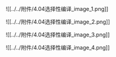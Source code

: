 ![[../../附件/4.04选择性编译_image_1.png]]

![[../../附件/4.04选择性编译_image_2.png]]


![[../../附件/4.04选择性编译_image_3.png]]

![[../../附件/4.04选择性编译_image_4.png]]
























